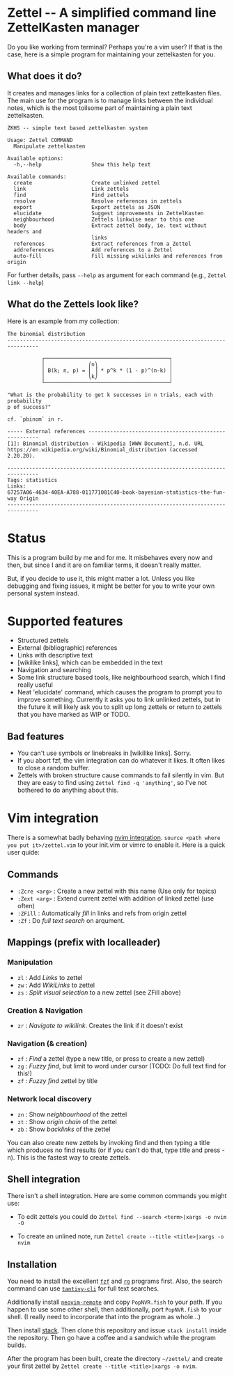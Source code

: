 # Zettel -- A simplified command line ZettelKasten manager

Do you like working from terminal? Perhaps you're a vim user?
If that is the case, here is a simple program for maintaining 
your zettelkasten for you.

## What does it do?

It creates and manages links for a collection of plain text
zettelkasten files. The main use for the program is to manage
links between the individual notes, which is the most toilsome
part of maintaining a plain text zettelkasten.

```
ZKHS -- simple text based zettelkasten system

Usage: Zettel COMMAND
  Manipulate zettelkasten

Available options:
  -h,--help                Show this help text

Available commands:
  create                   Create unlinked zettel
  link                     Link zettels
  find                     Find zettels
  resolve                  Resolve references in zettels
  export                   Export zettels as JSON
  elucidate                Suggest improvements in ZettelKasten
  neighbourhood            Zettels linkwise near to this one
  body                     Extract zettel body, ie. text without headers and
                           links
  references               Extract references from a Zettel
  addreferences            Add references to a Zettel
  auto-fill                Fill missing wikilinks and references from origin
```

For further details, pass `--help` as argument for each command (e.g., `Zettel link --help`)

## What do the Zettels look like?

Here is an example from my collection:

```
The binomial distribution
--------------------------------------------------------------------------------

           ┌────────────────────────────────────────┐
           │              ⎛n⎞                       │
           │ B(k; n, p) = ⎜ ⎟ * p^k * (1 - p)^(n-k) │
           │              ⎝k⎠                       │
           └────────────────────────────────────────┘

"What is the probability to get k successes in n trials, each with probability
p of success?"

cf. `pbinom` in r.

----- External references ------------------------------------------------------
[1]: Binomial distribution - Wikipedia [WWW Document], n.d. URL https://en.wikipedia.org/wiki/Binomial_distribution (accessed 2.20.20).

--------------------------------------------------------------------------------
Tags: statistics
Links: 
67257A06-4634-40EA-A788-011771081C40-book-bayesian-statistics-the-fun-way Origin
--------------------------------------------------------------------------------
```



# Status

This is a program build by me and for me. It misbehaves every now and then,
but since I and it are on familiar terms, it doesn't really matter.

But, if you decide to use it, this might matter a lot. Unless you like
debugging and fixing issues, it might be better for you to write your
own personal system instead.

# Supported features

* Structured zettels
* External (bibliographic) references
* Links with descriptive text
* [wikilike links], which can be embedded in the text
* Navigation and searching
* Some link structure based tools, like neighbourhood search, which
  I find really useful
* Neat 'elucidate' command, which causes the program to prompt you to
  improve something. Currently it asks you to link unlinked zettels, but
  in the future it will likely ask you to split up long zettels or 
  return to zettels that you have marked as WIP or TODO.

## Bad features

* You can't use symbols or linebreaks in [wikilike links]. Sorry.
* If you abort fzf, the vim integration can do whatever it likes.
  It often likes to close a random buffer.
* Zettels with broken structure cause commands to fail silently in
  vim. But they are easy to find using `Zettel find -q 'anything'`,
  so I've not bothered to do anything about this.

# Vim integration

There is a somewhat badly behaving [nvim integration](zettel.vim). 
`source <path where you put it>/zettel.vim` to your init.vim or vimrc to
enable it. Here is a quick user quide:

## Commands

* `:Zcre <arg>`  : Create a new zettel with this name (Use only for topics)
* `:Zext <arg>`  : Extend current zettel with addition of linked zettel (use often)
* `:ZFill` : Automatically *fill* in links and refs from origin zettel
* `:Zf`    : Do *full text search* on arqument. 

## Mappings (prefix with localleader)
    
### Manipulation

* `zl`    : Add *Links* to zettel 
* `zw`    : Add *WikiLinks* to zettel 
* `zs`    : *Split visual selection* to a new zettel (see ZFill above)

### Creation & Navigation

* `zr`    : *Navigate to wikilink*. Creates the link if it doesn't
        exist

### Navigation (& creation)

* `zf`    : *Find* a zettel (type a new title, or press <ctrl-n> to 
        create a new zettel)
* `zg`    : *Fuzzy find*, but limit to word under cursor (TODO: Do full
        text find for this!)
* `zf`    : *Fuzzy find* zettel by title

### Network local discovery 

* `zn`    : Show *neighbourhood* of the zettel
* `zt`    : Show *origin chain* of the zettel
* `zb`    : Show *backlinks* of the zettel

You can also create new zettels by invoking find and then typing a title which
produces no find results (or if you can't do that, type title and press <ctrl>-n).
This is the fastest way to create zettels.

## Shell integration

There isn't a shell integration. Here are some common commands
you might use:

* To edit zettels you could do `Zettel find --search <term>|xargs -o nvim -O`

* To create an unlined note, run `Zettel create --title <title>|xargs -o nvim`

## Installation

You need to install the excellent [`fzf`](https://github.com/junegunn/fzf) and
[`rg`](https://github.com/BurntSushi/ripgrep) programs first.  Also, the search
command can use [`tantivy-cli`](https://github.com/tantivy-search/tantivy-cli)
for full text searches.

Additionally install [`neovim-remote`](https://github.com/mhinz/neovim-remote) and
copy `PopNVR.fish` to your path. If you happen to use some other shell, then additionally,
port `PopNVR.fish` to your shell. (I really need to incorporate that into the program as whole...)

Then install
[stack](https://docs.haskellstack.org/en/stable/install_and_upgrade/). Then
clone this repository and issue `stack install` inside the repository. Then go
have a coffee and a sandwich while the program builds.

After the program has been built, create the directory `~/zettel/` and
create your first zettel by `Zettel create --title <title>|xargs -o nvim`.

